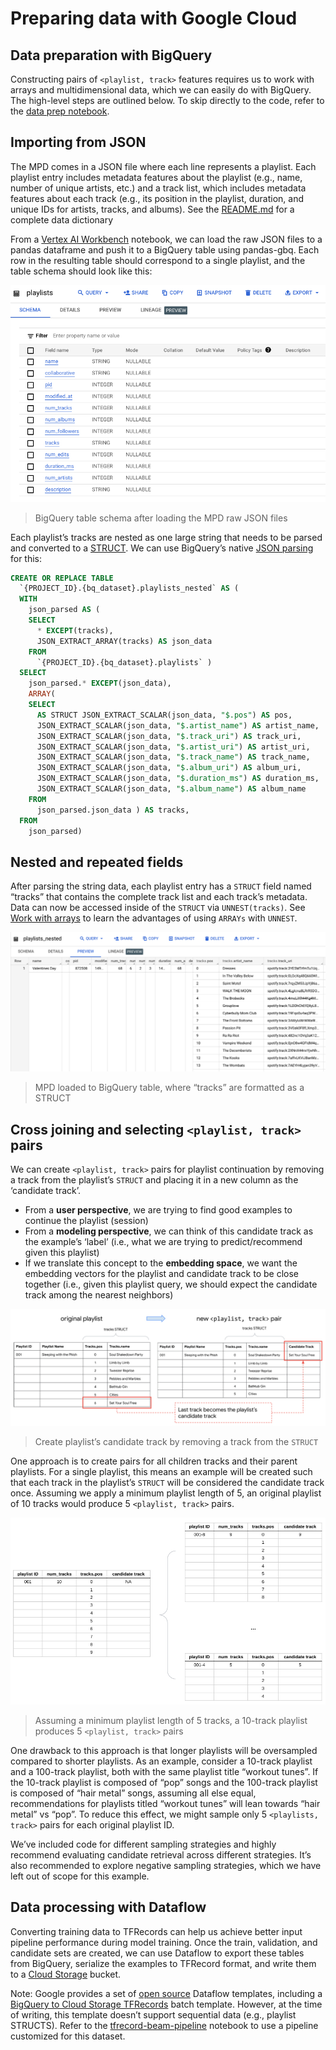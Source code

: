 # Preparing data with Google Cloud

## Data preparation with BigQuery
Constructing pairs of `<playlist, track>` features requires us to work with arrays and multidimensional data, which we can easily do with BigQuery. The high-level steps are outlined below. To skip directly to the code, refer to the [data prep notebook](https://github.com/jswortz/spotify_mpd_two_tower/blob/master/01-bq-data-prep.ipynb).

## Importing from JSON
The MPD comes in a JSON file where each line represents a playlist. Each playlist entry includes metadata features about the playlist (e.g., name, number of unique artists, etc.) and a track list, which includes metadata features about each track (e.g., its position in the playlist, duration, and unique IDs for artists, tracks, and albums). See the [README.md](https://github.com/jswortz/spotify_mpd_two_tower#info-on-data) for a complete data dictionary

From a [Vertex AI Workbench](https://cloud.google.com/vertex-ai/docs/workbench/introduction) notebook, we can load the raw JSON files to a pandas dataframe and push it to a BigQuery table using pandas-gbq. Each row in the resulting table should correspond to a single playlist, and the table schema should look like this:

![alt text](https://github.com/jswortz/spotify_mpd_two_tower/blob/main/img/bq-schema-load-json-raw-f8.jpg)
> BigQuery table schema after loading the MPD raw JSON files

Each playlist’s tracks are nested as one large string that needs to be parsed and converted to a [STRUCT](https://cloud.google.com/bigquery/docs/reference/standard-sql/data-types#struct_type). We can use BigQuery’s native [JSON parsing](https://cloud.google.com/bigquery/docs/reference/standard-sql/json_functions) for this:

```sql
CREATE OR REPLACE TABLE
  `{PROJECT_ID}.{bq_dataset}.playlists_nested` AS (
  WITH
    json_parsed AS (
    SELECT
      * EXCEPT(tracks),
      JSON_EXTRACT_ARRAY(tracks) AS json_data
    FROM
      `{PROJECT_ID}.{bq_dataset}.playlists` )
  SELECT
    json_parsed.* EXCEPT(json_data),
    ARRAY(
    SELECT
      AS STRUCT JSON_EXTRACT_SCALAR(json_data, "$.pos") AS pos, 
      JSON_EXTRACT_SCALAR(json_data, "$.artist_name") AS artist_name, 
      JSON_EXTRACT_SCALAR(json_data, "$.track_uri") AS track_uri, 
      JSON_EXTRACT_SCALAR(json_data, "$.artist_uri") AS artist_uri, 
      JSON_EXTRACT_SCALAR(json_data, "$.track_name") AS track_name, 
      JSON_EXTRACT_SCALAR(json_data, "$.album_uri") AS album_uri, 
      JSON_EXTRACT_SCALAR(json_data, "$.duration_ms") AS duration_ms, 
      JSON_EXTRACT_SCALAR(json_data, "$.album_name") AS album_name
    FROM
      json_parsed.json_data ) AS tracks,
  FROM
    json_parsed)
```

## Nested and repeated fields
After parsing the string data, each playlist entry has a `STRUCT` field named “tracks” that contains the complete track list and each track’s metadata. Data can now be accessed inside of the `STRUCT` via `UNNEST(tracks)`. See [Work with arrays](https://cloud.google.com/bigquery/docs/reference/standard-sql/arrays) to learn the advantages of using `ARRAYs` with `UNNEST`.

![alt text](https://github.com/jswortz/spotify_mpd_two_tower/blob/main/img/mpd-loaded-tracks-struct--f9.jpg)
> MPD loaded to BigQuery table, where “tracks” are formatted as a STRUCT

## Cross joining and selecting `<playlist, track>` pairs

We can create `<playlist, track>` pairs for playlist continuation by removing a track from the playlist’s `STRUCT` and placing it in a new column as the ‘candidate track’. 

* From a **user perspective**, we are trying to find good examples to continue the playlist (session) 
* From a **modeling perspective**, we can think of this candidate track as the example’s ‘label’ (i.e., what we are trying to predict/recommend given this playlist)
* If we translate this concept to the **embedding space**, we want the embedding vectors for the playlist and candidate track to be close together (i.e., given this playlist query, we should expect the candidate track among the nearest neighbors)

![alt text](https://github.com/jswortz/spotify_mpd_two_tower/blob/main/img/candidate-track-from-struct-f10.jpg)
> Create playlist’s candidate track by removing a track from the `STRUCT`

One approach is to create pairs for all children tracks and their parent playlists. For a single playlist, this means an example will be created such that each track in the playlist’s `STRUCT` will be considered the candidate track once. Assuming we apply a minimum playlist length of 5, an original playlist of 10 tracks would produce 5 `<playlist, track>` pairs.

![alt text](https://github.com/jswortz/spotify_mpd_two_tower/blob/main/img/pl-fan-out-f11.jpg)
> Assuming a minimum playlist length of 5 tracks, a 10-track playlist produces 5 `<playlist, track>` pairs

One drawback to this approach is that longer playlists will be oversampled compared to shorter playlists. As an example, consider a 10-track playlist and a 100-track playlist, both with the same playlist title “workout tunes”. If the 10-track playlist is composed of “pop” songs and the 100-track playlist is composed of “hair metal” songs, assuming all else equal, recommendations for playlists titled “workout tunes” will lean towards “hair metal” vs “pop”. To reduce this effect, we might sample only 5 `<playlists, track>` pairs for each original playlist ID.

We’ve included code for different sampling strategies and highly recommend evaluating candidate retrieval across different strategies. It’s also recommended to explore negative sampling strategies, which we have left out of scope for this example. 

## Data processing with Dataflow
Converting training data to TFRecords can help us achieve better input pipeline performance during model training. Once the train, validation, and candidate sets are created, we can use Dataflow to export these tables from BigQuery, serialize the examples to TFRecord format, and write them to a [Cloud Storage](https://cloud.google.com/storage) bucket. 

Note: Google provides a set of [open source](https://github.com/GoogleCloudPlatform/DataflowTemplates) Dataflow templates, including a [BigQuery to Cloud Storage TFRecords](https://cloud.google.com/dataflow/docs/guides/templates/provided-batch#bigquery-to-cloud-storage-tfrecords) batch template. However, at the time of writing, this template doesn’t support sequential data (e.g., playlist STRUCTS). Refer to the [tfrecord-beam-pipeline](https://github.com/jswortz/spotify_mpd_two_tower/blob/main/02-tfrecord-beam-pipeline.ipynb) notebook to use a pipeline customized for this dataset.